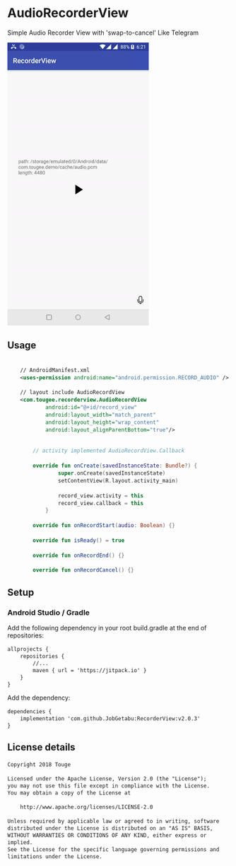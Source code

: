 # AudioRecorderView

Simple Audio Recorder View with 'swap-to-cancel' Like Telegram

<img src="art/demo.gif">

## Usage
```xml

    // AndroidManifest.xml
    <uses-permission android:name="android.permission.RECORD_AUDIO" />

    // layout include AudioRecordView
    <com.tougee.recorderview.AudioRecordView
            android:id="@+id/record_view"
            android:layout_width="match_parent"
            android:layout_height="wrap_content"
            android:layout_alignParentBottom="true"/>

```
``` kotlin

        // activity implemented AudioRecordView.Callback

        override fun onCreate(savedInstanceState: Bundle?) {
                super.onCreate(savedInstanceState)
                setContentView(R.layout.activity_main)

                record_view.activity = this
                record_view.callback = this
            }

        override fun onRecordStart(audio: Boolean) {}

        override fun isReady() = true

        override fun onRecordEnd() {}

        override fun onRecordCancel() {}

```

## Setup
### Android Studio / Gradle
Add the following dependency in your root build.gradle at the end of repositories:
```Gradle
allprojects {
    repositories {
        //...
        maven { url = 'https://jitpack.io' }
    }
}
```
Add the dependency:
```Gradle
dependencies {
    implementation 'com.github.JobGetabu:RecorderView:v2.0.3'
}
```

## License details

```
Copyright 2018 Touge

Licensed under the Apache License, Version 2.0 (the "License");
you may not use this file except in compliance with the License.
You may obtain a copy of the License at

	http://www.apache.org/licenses/LICENSE-2.0

Unless required by applicable law or agreed to in writing, software
distributed under the License is distributed on an "AS IS" BASIS,
WITHOUT WARRANTIES OR CONDITIONS OF ANY KIND, either express or implied.
See the License for the specific language governing permissions and
limitations under the License.
```
